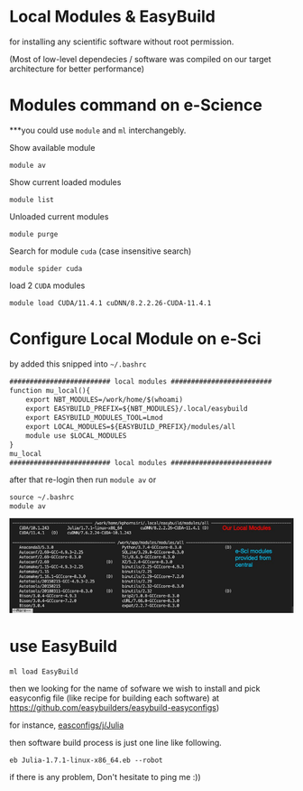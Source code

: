 # Local Modules & EasyBuild

for installing any scientific software without root permission.

(Most of low-level dependecies / software was compiled on our target architecture for better performance)

# Modules command on e-Science
***you could use `module` and `ml` interchangebly.


Show available module

```
module av
```

Show current loaded modules
```
module list
```

Unloaded current modules

```
module purge
```

Search for module `cuda` (case insensitive search)
```
module spider cuda
```

load 2 `CUDA` modules

```
module load CUDA/11.4.1 cuDNN/8.2.2.26-CUDA-11.4.1
```


# Configure Local Module on e-Sci

by added this snipped into `~/.bashrc`

```
######################### local modules #########################
function mu_local(){
    export NBT_MODULES=/work/home/$(whoami)
    export EASYBUILD_PREFIX=${NBT_MODULES}/.local/easybuild
    export EASYBUILD_MODULES_TOOL=Lmod
    export LOCAL_MODULES=${EASYBUILD_PREFIX}/modules/all
    module use $LOCAL_MODULES
}
mu_local
######################### local modules #########################
```

after that re-login then run `module av` or  
```
source ~/.bashrc
module av
```

![Alt text](/misc/images/local_modules.jpg "Local Modules")

# use EasyBuild

```
ml load EasyBuild
```

then we looking for the name of sofware we wish to install and pick easyconfig file (like recipe for building each software) at https://github.com/easybuilders/easybuild-easyconfigs)

for instance, [easconfigs/j/Julia](https://github.com/easybuilders/easybuild-easyconfigs/tree/develop/easybuild/easyconfigs/j/Julia)

then software build process is just one line like following.

```
eb Julia-1.7.1-linux-x86_64.eb --robot
```

if there is any problem, Don't hesitate to ping me :)) 
